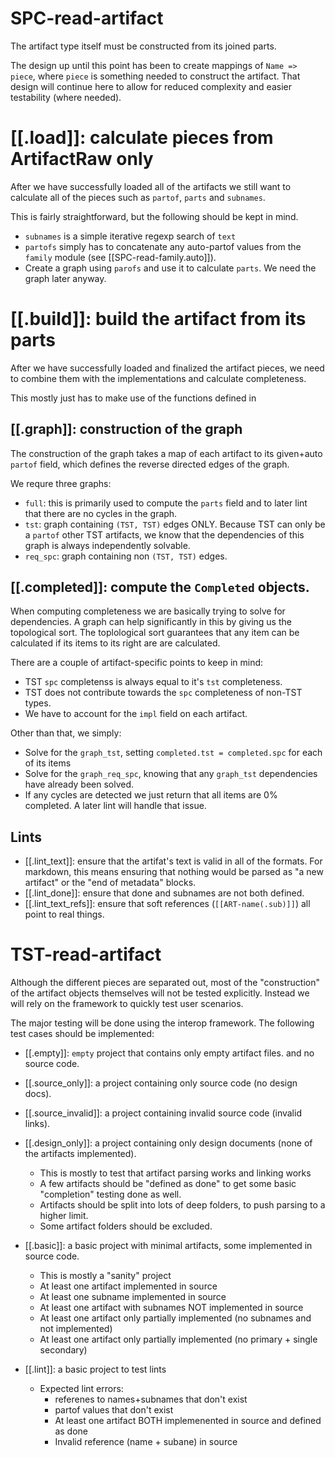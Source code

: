 # SPC-read-artifact
The artifact type itself must be constructed from its joined parts.

The design up until this point has been to create mappings of
`Name => piece`, where `piece` is something needed to construct
the artifact. That design will continue here to allow for reduced
complexity and easier testability (where needed).

# [[.load]]: calculate pieces from ArtifactRaw only
After we have successfully loaded all of the artifacts we still want
to calculate all of the pieces such as `partof`, `parts` and `subnames`.

This is fairly straightforward, but the following should be kept in
mind.
- `subnames` is a simple iterative regexp search of `text`
- `partofs` simply has to concatenate any auto-partof values from the `family`
  module (see [[SPC-read-family.auto]]).
- Create a graph using `parofs` and use it to calculate `parts`. We need the
  graph later anyway.

# [[.build]]: build the artifact from its parts
After we have successfully loaded and finalized the artifact pieces, we need
to combine them with the implementations and calculate completeness.

This mostly just has to make use of the functions defined in

## [[.graph]]: construction of the graph
The construction of the graph takes a map of each artifact to its given+auto
`partof` field, which defines the reverse directed edges of the graph.

We requre three graphs:
- `full`: this is primarily used to compute the `parts` field and to later lint
  that there are no cycles in the graph.
- `tst`: graph containing `(TST, TST)` edges ONLY. Because TST can only be
  a `partof` other TST artifacts, we know that the dependencies of this graph
  is always independently solvable.
- `req_spc`: graph containing non `(TST, TST)` edges.

## [[.completed]]: compute the `Completed` objects.
When computing completeness we are basically trying to solve for dependencies.
A graph can help significantly in this by giving us the topological sort.
The toplological sort guarantees that any item can be calculated if its
items to its right are are calculated.

There are a couple of artifact-specific points to keep in mind:
- TST `spc` completenss is always equal to it's `tst` completeness.
- TST does not contribute towards the `spc` completeness of non-TST types.
- We have to account for the `impl` field on each artifact.

Other than that, we simply:
- Solve for the `graph_tst`, setting `completed.tst = completed.spc` for each
  of its items
- Solve for the `graph_req_spc`, knowing that any `graph_tst` dependencies
  have already been solved.
- If any cycles are detected we just return that all items are 0% completed.
  A later lint will handle that issue.

## Lints
- [[.lint_text]]: ensure that the artifat's text is valid in all of the
  formats. For markdown, this means ensuring that nothing would be parsed
  as "a new artifact" or the "end of metadata" blocks.
- [[.lint_done]]: ensure that done and subnames are not both defined.
- [[.lint_text_refs]]: ensure that soft references (`[[ART-name(.sub)]]`)
  all point to real things.


# TST-read-artifact
Although the different pieces are separated out, most of the "construction" of
the artifact objects themselves will not be tested explicitly. Instead
we will rely on the framework to quickly test user scenarios.

The major testing will be done using the interop framework. The following
test cases should be implemented:
- [[.empty]]: `empty` project that contains only empty artifact files.
  and no source code.
- [[.source_only]]: a project containing only source code (no design docs).
- [[.source_invalid]]: a project containing invalid source code (invalid links).
- [[.design_only]]: a project containing only design documents (none of the
  artifacts implemented).
  - This is mostly to test that artifact parsing works and linking works
  - A few artifacts should be "defined as done" to get some basic "completion"
    testing done as well.
  - Artifacts should be split into lots of deep folders, to push parsing to
    a higher limit.
  - Some artifact folders should be excluded.
- [[.basic]]: a basic project with minimal artifacts, some implemented in
  source code.
  - This is mostly a "sanity" project
  - At least one artifact implemented in source
  - At least one subname implemented in source
  - At least one artifact with subnames NOT implemented in source
  - At least one artifact only partially implemented (no subnames and not implemented)
  - At least one artifact only partially implemented (no primary + single secondary)

- [[.lint]]: a basic project to test lints
  - Expected lint errors:
    - referenes to names+subnames that don't exist
    - partof values that don't exist
    - At least one artifact BOTH implemenented in source and defined as done
    - Invalid reference (name + subane) in source
